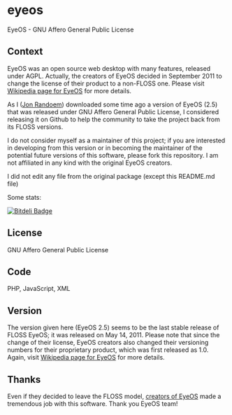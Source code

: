 eyeos
=====

EyeOS - GNU Affero General Public License


## Context

EyeOS was an open source web desktop with many features, released under AGPL.
Actually, the creators of EyeOS decided in September 2011 to change the license of their product to a non-FLOSS one.
Please visit [Wikipedia page for EyeOS](http://en.wikipedia.org/wiki/EyeOS) for more details.


As I ([Jon Randoem](https://github.com/jon-randoem/)) downloaded some time ago a version of EyeOS (2.5) that was released under GNU Affero General Public License, I considered releasing it on Github to help the community to take the project back from its FLOSS versions.


I do not consider myself as a maintainer of this project; if you are interested in developing from this version or in becoming the maintainer of the potential future versions of this software, please fork this repository.
I am not affiliated in any kind with the original EyeOS creators.

I did not edit any file from the original package (except this README.md file)

Some stats:

[![Bitdeli Badge](https://d2weczhvl823v0.cloudfront.net/jonrandoem/eyeos/trend.png)](https://bitdeli.com/free "Bitdeli Badge")



## License
GNU Affero General Public License


## Code
PHP, JavaScript, XML


## Version
The version given here (EyeOS 2.5) seems to be the last stable release of FLOSS EyeOS; it was released on May 14, 2011.
Please note that since the change of their license, EyeOS creators also changed their versioning numbers for their proprietary product, which was first released as 1.0.
Again, visit [Wikipedia page for EyeOS](http://en.wikipedia.org/wiki/EyeOS) for more details.



## Thanks

Even if they decided to leave the FLOSS model, [creators of EyeOS](http://eyeos.org) made a tremendous job with this software.
Thank you EyeOS team!
